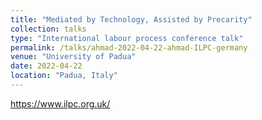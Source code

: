 ```yaml
---
title: "Mediated by Technology, Assisted by Precarity"
collection: talks
type: "International labour process conference talk"
permalink: /talks/ahmad-2022-04-22-ahmad-ILPC-germany
venue: "University of Padua"
date: 2022-04-22
location: "Padua, Italy"
---
```

https://www.ilpc.org.uk/

